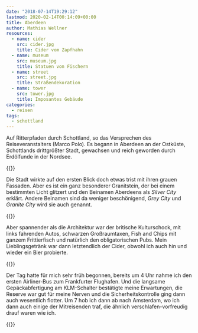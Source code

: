 ```yaml
---
date: "2018-07-14T19:29:12"
lastmod: 2020-02-14T00:14:09+00:00
title: Aberdeen
author: Mathias Wellner
resources:
  - name: cider
    src: cider.jpg
    title: Cider vom Zapfhahn
  - name: museum
    src: museum.jpg
    title: Statuen von Fischern
  - name: street
    src: street.jpg
    title: Straßendekoration
  - name: tower
    src: tower.jpg
    title: Imposantes Gebäude
categories:
  - reisen
tags:
  - schottland
---
```

Auf Ritterpfaden durch Schottland, so das Versprechen des Reiseveranstalters (Marco Polo). Es begann in Aberdeen an der Ostküste, Schottlands drittgrößter Stadt, gewachsen und reich geworden durch Erdölfunde in der Nordsee.
<!--more-->

{{<responsive-image name="street">}}

Die Stadt wirkte auf den ersten Blick doch etwas trist mit ihren grauen Fassaden. Aber es ist ein ganz besonderer Granitstein, der bei einem bestimmten Licht glitzert und den Beinamen Aberdeens als _Silver City_ erklärt. Andere Beinamen sind da weniger beschönigend, _Grey City_ und _Granite City_ wird sie auch genannt. 

{{<responsive-image name="cider">}}

Aber spannender als die Architektur war der britische Kulturschock, mit links fahrenden Autos, schwarzen Großraumtaxen, Fish and Chips mit ganzem Frittierfisch und natürlich den obligatorischen Pubs. Mein Lieblingsgetränk war dann letztendlich der Cider, obwohl ich auch hin und wieder ein Bier probierte. 

{{<responsive-image name="tower">}}

Der Tag hatte für mich sehr früh begonnen, bereits um 4 Uhr nahme ich den ersten Airliner-Bus zum Frankfurter Flughafen. Und die langsame Gepäckabfertigung am KLM-Schalter bestätigte meine Erwartungen, die Reserve war gut für meine Nerven und die Sicherheitskontrolle ging dann auch wesentlich flotter. Um 7 hob ich dann ab nach Amsterdam, wo ich dann auch einige der Mitreisenden traf, die ähnlich verschlafen-vorfreudig drauf waren wie ich.

{{<responsive-image name="museum">}}
